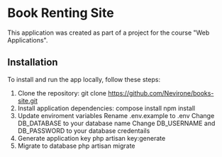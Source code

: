 # Book Renting Site

This application was created as part of a project for the course "Web Applications".

## Installation

To install and run the app locally, follow these steps:

1. Clone the repository:
   git clone https://github.com/Nevirone/books-site.git
2. Install application dependencies:
  compose install
  npm install
3. Update enviroment variables
  Rename .env.example to .env
  Change DB_DATABASE to your database name
  Change DB_USERNAME and DB_PASSWORD to your database credentails
4. Generate application key
  php artisan key:generate
5. Migrate to database
  php artisan migrate